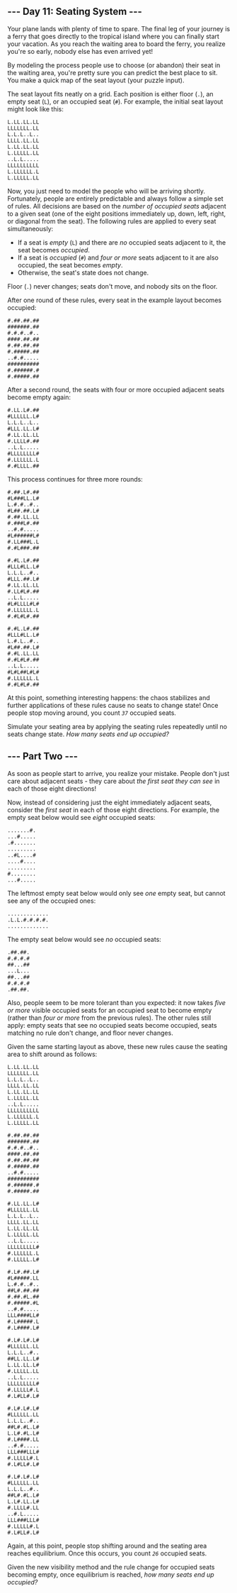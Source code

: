 ## --- Day 11: Seating System ---

Your plane lands with plenty of time to spare. The final leg of your journey is a ferry that goes directly to the tropical island where you can finally start your vacation. As you reach the waiting area to board the ferry, you realize you're so early, nobody else has even arrived yet!

By modeling the process people use to choose (or abandon) their seat in the waiting area, you're pretty sure you can predict the best place to sit. You make a quick map of the seat layout (your puzzle input).

The seat layout fits neatly on a grid. Each position is either floor (`.`), an empty seat (`L`), or an occupied seat (`#`). For example, the initial seat layout might look like this:

    L.LL.LL.LL
    LLLLLLL.LL
    L.L.L..L..
    LLLL.LL.LL
    L.LL.LL.LL
    L.LLLLL.LL
    ..L.L.....
    LLLLLLLLLL
    L.LLLLLL.L
    L.LLLLL.LL

Now, you just need to model the people who will be arriving shortly. Fortunately, people are entirely predictable and always follow a simple set of rules. All decisions are based on the _number of occupied seats_ adjacent to a given seat (one of the eight positions immediately up, down, left, right, or diagonal from the seat). The following rules are applied to every seat simultaneously:

*   If a seat is _empty_ (`L`) and there are _no_ occupied seats adjacent to it, the seat becomes _occupied_.
*   If a seat is _occupied_ (`#`) and _four or more_ seats adjacent to it are also occupied, the seat becomes _empty_.
*   Otherwise, the seat's state does not change.

<span title="Floor... floor never changes.">Floor (`.`) never changes</span>; seats don't move, and nobody sits on the floor.

After one round of these rules, every seat in the example layout becomes occupied:

    #.##.##.##
    #######.##
    #.#.#..#..
    ####.##.##
    #.##.##.##
    #.#####.##
    ..#.#.....
    ##########
    #.######.#
    #.#####.##

After a second round, the seats with four or more occupied adjacent seats become empty again:

    #.LL.L#.##
    #LLLLLL.L#
    L.L.L..L..
    #LLL.LL.L#
    #.LL.LL.LL
    #.LLLL#.##
    ..L.L.....
    #LLLLLLLL#
    #.LLLLLL.L
    #.#LLLL.##

This process continues for three more rounds:

    #.##.L#.##
    #L###LL.L#
    L.#.#..#..
    #L##.##.L#
    #.##.LL.LL
    #.###L#.##
    ..#.#.....
    #L######L#
    #.LL###L.L
    #.#L###.##

    #.#L.L#.##
    #LLL#LL.L#
    L.L.L..#..
    #LLL.##.L#
    #.LL.LL.LL
    #.LL#L#.##
    ..L.L.....
    #L#LLLL#L#
    #.LLLLLL.L
    #.#L#L#.##

    #.#L.L#.##
    #LLL#LL.L#
    L.#.L..#..
    #L##.##.L#
    #.#L.LL.LL
    #.#L#L#.##
    ..L.L.....
    #L#L##L#L#
    #.LLLLLL.L
    #.#L#L#.##

At this point, something interesting happens: the chaos stabilizes and further applications of these rules cause no seats to change state! Once people stop moving around, you count _`37`_ occupied seats.

Simulate your seating area by applying the seating rules repeatedly until no seats change state. _How many seats end up occupied?_

## --- Part Two ---

As soon as people start to arrive, you realize your mistake. People don't just care about adjacent seats - they care about _the first seat they can see_ in each of those eight directions!

Now, instead of considering just the eight immediately adjacent seats, consider the _first seat_ in each of those eight directions. For example, the empty seat below would see _eight_ occupied seats:

    .......#.
    ...#.....
    .#.......
    .........
    ..#L....#
    ....#....
    .........
    #........
    ...#.....

The leftmost empty seat below would only see _one_ empty seat, but cannot see any of the occupied ones:

    .............
    .L.L.#.#.#.#.
    .............

The empty seat below would see _no_ occupied seats:

    .##.##.
    #.#.#.#
    ##...##
    ...L...
    ##...##
    #.#.#.#
    .##.##.

Also, people seem to be more tolerant than you expected: it now takes _five or more_ visible occupied seats for an occupied seat to become empty (rather than _four or more_ from the previous rules). The other rules still apply: empty seats that see no occupied seats become occupied, seats matching no rule don't change, and floor never changes.

Given the same starting layout as above, these new rules cause the seating area to shift around as follows:

    L.LL.LL.LL
    LLLLLLL.LL
    L.L.L..L..
    LLLL.LL.LL
    L.LL.LL.LL
    L.LLLLL.LL
    ..L.L.....
    LLLLLLLLLL
    L.LLLLLL.L
    L.LLLLL.LL

    #.##.##.##
    #######.##
    #.#.#..#..
    ####.##.##
    #.##.##.##
    #.#####.##
    ..#.#.....
    ##########
    #.######.#
    #.#####.##

    #.LL.LL.L#
    #LLLLLL.LL
    L.L.L..L..
    LLLL.LL.LL
    L.LL.LL.LL
    L.LLLLL.LL
    ..L.L.....
    LLLLLLLLL#
    #.LLLLLL.L
    #.LLLLL.L#

    #.L#.##.L#
    #L#####.LL
    L.#.#..#..
    ##L#.##.##
    #.##.#L.##
    #.#####.#L
    ..#.#.....
    LLL####LL#
    #.L#####.L
    #.L####.L#

    #.L#.L#.L#
    #LLLLLL.LL
    L.L.L..#..
    ##LL.LL.L#
    L.LL.LL.L#
    #.LLLLL.LL
    ..L.L.....
    LLLLLLLLL#
    #.LLLLL#.L
    #.L#LL#.L#

    #.L#.L#.L#
    #LLLLLL.LL
    L.L.L..#..
    ##L#.#L.L#
    L.L#.#L.L#
    #.L####.LL
    ..#.#.....
    LLL###LLL#
    #.LLLLL#.L
    #.L#LL#.L#

    #.L#.L#.L#
    #LLLLLL.LL
    L.L.L..#..
    ##L#.#L.L#
    L.L#.LL.L#
    #.LLLL#.LL
    ..#.L.....
    LLL###LLL#
    #.LLLLL#.L
    #.L#LL#.L#

Again, at this point, people stop shifting around and the seating area reaches equilibrium. Once this occurs, you count _`26`_ occupied seats.

Given the new visibility method and the rule change for occupied seats becoming empty, once equilibrium is reached, _how many seats end up occupied?_